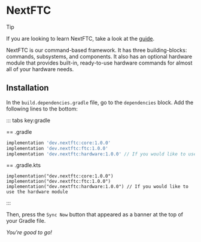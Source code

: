 # NextFTC

> [!TIP]
> If you are looking to learn NextFTC, take a look at the [guide](/guide/about).

NextFTC is our command-based framework. It has three building-blocks: commands,
subsystems, and components. It also has an optional hardware module that
provides built-in, ready-to-use hardware commands for almost all of your
hardware needs.

## Installation

In the `build.dependencies.gradle` file, go to the `dependencies` block.
Add the following lines to the bottom:

::: tabs key:gradle

== .gradle

```groovy
implementation 'dev.nextftc:core:1.0.0'
implementation 'dev.nextftc:ftc:1.0.0'
implementation 'dev.nextftc:hardware:1.0.0' // If you would like to use the hardware module
```

== .gradle.kts

```kotlin-
implementation("dev.nextftc:core:1.0.0")
implementation("dev.nextftc:ftc:1.0.0")
implementation("dev.nextftc:hardware:1.0.0") // If you would like to use the hardware module
```

:::

Then, press the `Sync Now` button that appeared as a banner at the top of your
Gradle
file.

*You're good to go!*